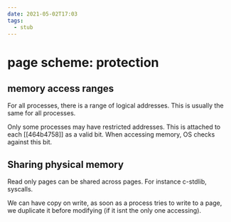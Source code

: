 ```yaml
---
date: 2021-05-02T17:03
tags: 
  - stub
---
```


# page scheme: protection

## memory access ranges

For all processes, there is a range of logical addresses. This is usually the same for all processes.

Only some processes may have restricted addresses. This is attached to each [[464b4758]] as a valid bit. When accessing memory, OS checks against this bit.

## Sharing physical memory

Read only pages can be shared across pages. For instance c-stdlib, syscalls.

We can have copy on write, as soon as a process tries to write to a page, we duplicate it before modifying (if it isnt the only one accessing).
